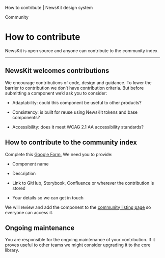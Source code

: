How to contribute | NewsKit design system

Community

How to contribute
=================

NewsKit is open source and anyone can contribute to the community index.

* * *

NewsKit welcomes contributions
------------------------------

We encourage contributions of code, design and guidance. To lower the barrier to contribution we don’t have contribution criteria. But before submitting a component we’d ask you to consider:  
  

*   Adaptability: could this component be useful to other products?
    
*   Consistency: is built for reuse using NewsKit tokens and base components?
    
*   Accessibility: does it meet WCAG 2.1 AA accessibility standards?
    

How to contribute to the community index
----------------------------------------

Complete this [Google Form.](https://docs.google.com/forms/d/e/1FAIpQLSfWRmUgUEuj0rufLVZ2QFvUF3MKJc7Hcc0Ll0H39Xsoc0bLhQ/viewform) We need you to provide:  
  

*   Component name
    
*   Description
    
*   Link to GitHub, Storybook, Confluence or wherever the contribution is stored
    
*   Your details so we can get in touch
    

  
  
We will review and add the component to the [community listing page](/components/community/community-index/) so everyone can access it.

Ongoing maintenance
-------------------

You are responsible for the ongoing maintenance of your contribution. If it proves useful to other teams we might consider upgrading it to the core library.